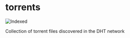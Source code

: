 torrents 
========
![Indexed](https://img.shields.io/badge/indexed-148467-blue)

Collection of torrent files discovered in the DHT network
